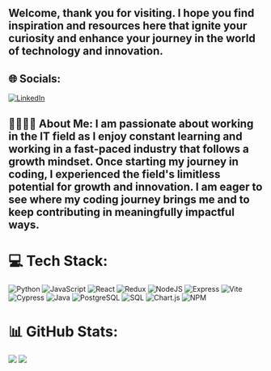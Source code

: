 

## Welcome, thank you for visiting. I hope you find inspiration and resources here that ignite your curiosity and enhance your journey in the world of technology and innovation.

## 🌐 Socials:
[![LinkedIn](https://img.shields.io/badge/LinkedIn-%230077B5.svg?logo=linkedin&logoColor=white)](https://www.linkedin.com/in/ayla-kulifaj)

## 🫱🏻‍🫲🏽 About Me: I am passionate about working in the IT field as I enjoy constant learning and working in a fast-paced industry that follows a growth mindset. Once starting my journey in coding, I experienced the field's limitless potential for growth and innovation. I am eager to see where my coding journey brings me and to keep contributing in meaningfully impactful ways.


# 💻 Tech Stack:

![Python](https://img.shields.io/badge/python-%233776AB.svg?style=for-the-badge&logo=python&logoColor=white)
![JavaScript](https://img.shields.io/badge/javascript-%23323330.svg?style=for-the-badge&logo=javascript&logoColor=%23F7DF1E) 
![React](https://img.shields.io/badge/react-%2320232a.svg?style=for-the-badge&logo=react&logoColor=%2361DAFB)
![Redux](https://img.shields.io/badge/redux-%23593d88.svg?style=for-the-badge&logo=redux&logoColor=white)
![NodeJS](https://img.shields.io/badge/node.js-%236DA55F.svg?style=for-the-badge&logo=node.js&logoColor=white)
![Express](https://img.shields.io/badge/Express-000000?style=for-the-badge&logo=express&logoColor=white)
![Vite](https://img.shields.io/badge/vite-%23646CFF.svg?style=for-the-badge&logo=vite&logoColor=white)
![Cypress](https://img.shields.io/badge/cypress-%23172B4D.svg?style=for-the-badge&logo=cypress&logoColor=white)
![Java](https://img.shields.io/badge/java-%23ED8B00.svg?style=for-the-badge&logo=openjdk&logoColor=white)
![PostgreSQL](https://img.shields.io/badge/postgres-%23316192.svg?style=for-the-badge&logo=postgresql&logoColor=white)
![SQL](https://img.shields.io/badge/SQL-%2300f.svg?style=for-the-badge&logo=sql&logoColor=white)
![Chart.js](https://img.shields.io/badge/chart.js-%23FF6384.svg?style=for-the-badge&logo=chartdotjs&logoColor=white)
![NPM](https://img.shields.io/badge/NPM-%23CB3837.svg?style=for-the-badge&logo=npm&logoColor=white)




# 📊 GitHub Stats:

![](https://github-readme-streak-stats.herokuapp.com/?user=Ayla-Kulifaj&theme=dark&hide_border=false)
![](https://github-readme-stats.vercel.app/api/top-langs/?username=Ayla-Kulifaj&theme=dark&hide_border=false&include_all_commits=true&count_private=true&layout=compact)















<!--
**Ayla-Kulifaj/Ayla-Kulifaj** is a ✨ _special_ ✨ repository because its `README.md` (this file) appears on your GitHub profile.

Here are some ideas to get you started:

- 🔭 I’m currently working on ...
- 🌱 I’m currently learning ...
- 👯 I’m looking to collaborate on ...
- 🤔 I’m looking for help with ...
- 💬 Ask me about ...
- 📫 How to reach me: ...
- 😄 Pronouns: ...
- ⚡ Fun fact: ...
-->


<!--
**Ayla-Kulifaj/Ayla-Kulifaj** is a ✨ _special_ ✨ repository because its `README.md` (this file) appears on your GitHub profile.

Here are some ideas to get you started:

- 🔭 I’m currently working on ...
- 🌱 I’m currently learning ...
- 👯 I’m looking to collaborate on ...
- 🤔 I’m looking for help with ...
- 💬 Ask me about ...
- 📫 How to reach me: ...
- 😄 Pronouns: ...
- ⚡ Fun fact: ...
-->
